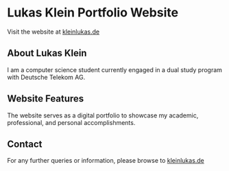 # Lukas Klein Portfolio Website

Visit the website at [kleinlukas.de](https://www.kleinlukas.de/)

## About Lukas Klein

I am a computer science student currently engaged in a dual study program with Deutsche Telekom AG.

## Website Features

The website serves as a digital portfolio to showcase my academic, professional, and personal accomplishments.

## Contact

For any further queries or information, please browse to [kleinlukas.de](https://www.kleinlukas.de/)
